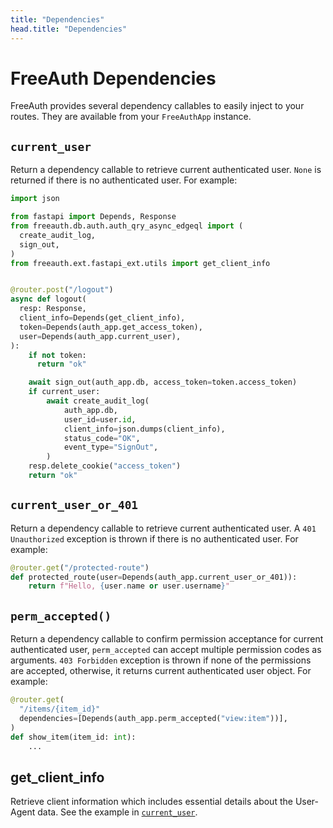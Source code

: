 ```yaml
---
title: "Dependencies"
head.title: "Dependencies"
---
```


# FreeAuth Dependencies

FreeAuth provides several dependency callables to easily inject to your routes. They are available from your `FreeAuthApp` instance.


## `current_user`

Return a dependency callable to retrieve current authenticated user. `None` is returned if there is no authenticated user. For example:

```python
import json

from fastapi import Depends, Response
from freeauth.db.auth.auth_qry_async_edgeql import (
  create_audit_log,
  sign_out,
)
from freeauth.ext.fastapi_ext.utils import get_client_info


@router.post("/logout")
async def logout(
  resp: Response,
  client_info=Depends(get_client_info),
  token=Depends(auth_app.get_access_token),
  user=Depends(auth_app.current_user),
):
    if not token:
      return "ok"

    await sign_out(auth_app.db, access_token=token.access_token)
    if current_user:
        await create_audit_log(
            auth_app.db,
            user_id=user.id,
            client_info=json.dumps(client_info),
            status_code="OK",
            event_type="SignOut",
        )
    resp.delete_cookie("access_token")
    return "ok"
```

## `current_user_or_401`

Return a dependency callable to retrieve current authenticated user. A `401 Unauthorized` exception is thrown if there is no authenticated user. For example:

```python
@router.get("/protected-route")
def protected_route(user=Depends(auth_app.current_user_or_401)):
    return f"Hello, {user.name or user.username}"
```

## `perm_accepted()`

Return a dependency callable to confirm permission acceptance for current authenticated user, `perm_accepted` can accept multiple permission codes as arguments. `403 Forbidden` exception is thrown if none of the permissions are accepted, otherwise, it returns current authenticated user object. For example:

```python
@router.get(
  "/items/{item_id}"
  dependencies=[Depends(auth_app.perm_accepted("view:item"))],
)
def show_item(item_id: int):
    ...
```

## get_client_info

Retrieve client information which includes essential details about the User-Agent data. See the example in [`current_user`](#current_user).
